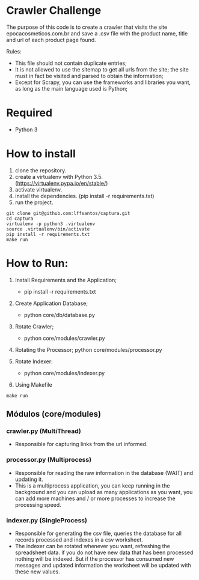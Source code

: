 # Crawler Challenge

The purpose of this code is to create a crawler that visits the site epocacosmeticos.com.br and save a .csv file with the product name, title and url of each product page found.

Rules:
 
 - This file should not contain duplicate entries;
 - It is not allowed to use the sitemap to get all urls from the site; the site must in fact be visited and parsed to obtain the information;
 - Except for Scrapy, you can use the frameworks and libraries you want, as long as the main language used is Python;
 
 
# Required
 - Python 3
 
# How to install

 1. clone the repository.
 2. create a virtualenv with Python 3.5. (https://virtualenv.pypa.io/en/stable/)
 3. activate virtualenv.
 4. install the dependencies. (pip install -r requirements.txt)
 5. run the project.
 
 ```console
 git clone git@github.com:lffsantos/captura.git
 cd captura
 virtualenv -p python3 .virtualenv
 source .virtualenv/bin/activate
 pip install -r requirements.txt
 make run
```

# How to Run:

1. Install Requirements and the Application;  
	- pip install -r requirements.txt
 
2. Create Application Database;
	- python core/db/database.py
 
3. Rotate Crawler;  
	- python core/modules/crawler.py
        
4. Rotating the Processor;
	python core/modules/processor.py

5. Rotate Indexer:
	- python core/modules/indexer.py

7. Using Makefile
	
```console
make run
```

## Módulos (core/modules) 
 
### crawler.py (MultiThread)
- Responsible for capturing links from the url informed.



### processor.py (Multiprocess)
- Responsible for reading the raw information in the database (WAIT) and updating it.
- This is a multiprocess application, you can keep running in the background and you can upload as many applications as you want, you can add more machines and / or more processes to increase the processing speed.


### indexer.py (SingleProcess)
- Responsible for generating the csv file, queries the database for all records processed and indexes in a csv worksheet.
- The indexer can be rotated whenever you want, refreshing the spreadsheet data. if you do not have new data that has been processed nothing will be indexed. But if the processor has consumed new messages and updated information the worksheet will be updated with these new values.